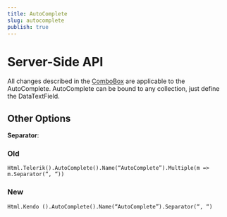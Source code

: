```yaml
---
title: AutoComplete
slug: autocomplete
publish: true
---
```


# Server-Side API

All changes described in the [ComboBox](combobox) are applicable to the AutoComplete. AutoComplete can be bound to any collection, just define the DataTextField.

## Other Options

**Separator**:

### Old

	Html.Telerik().AutoComplete().Name(“AutoComplete”).Multiple(m => m.Separator(“, “))
 
### New

	Html.Kendo ().AutoComplete().Name(“AutoComplete”).Separator(“, “)